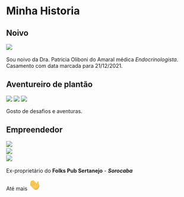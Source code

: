 # Minha Historia

## Noivo
<img src="https://user-images.githubusercontent.com/72177982/104600577-f0618b00-5657-11eb-87e4-9bb26212d9f4.png" width="30%">

Sou noivo da Dra. Patricia Oliboni do Amaral médica *Endocrinologista*.
Casamento com data marcada para 21/12/2021.

## Aventureiro de plantão
 <img src="https://user-images.githubusercontent.com/72177982/104601118-9d3c0800-5658-11eb-806e-0abdf8e949e6.png" width="30%"> <img src="https://user-images.githubusercontent.com/72177982/104601328-de341c80-5658-11eb-9e80-bfb412ce5a3c.png" width="30%"> <img src="https://user-images.githubusercontent.com/72177982/104601596-2d7a4d00-5659-11eb-848b-9dcb47c5df0d.png" width="30%">

 Gosto de desafios e aventuras.

 ## Empreendedor
<img src="https://user-images.githubusercontent.com/72177982/104601890-8c3fc680-5659-11eb-801e-878acdf80284.png" width="40%">
<br/>
<img src="https://user-images.githubusercontent.com/72177982/104602090-ca3cea80-5659-11eb-8a91-351fa0f2a2f1.png" width="40%">
<br/>
<img src="https://user-images.githubusercontent.com/72177982/104602404-24d64680-565a-11eb-926b-821e8a9a2fbf.png" width="40%">

Ex-proprietário do **Folks Pub Sertanejo** - ***Sorocaba***

Até mais <img src="https://github.com/bruno28051988/bruno28051988/blob/main/hey.gif?raw=true" width="32px">